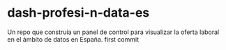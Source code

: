 # dash-profesi-n-data-es
Un repo que construía un panel de control para visualizar la oferta laboral en el ámbito de datos en España. first commit
